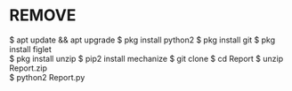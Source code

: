 # REMOVE
$ apt update &amp;&amp; apt upgrade 
$ pkg install python2 
$ pkg install git 
$ pkg install figlet  
$ pkg install unzip 
$ pip2 install mechanize 
$ git clone 
$  cd Report 
$ unzip Report.zip  
$ python2 Report.py
